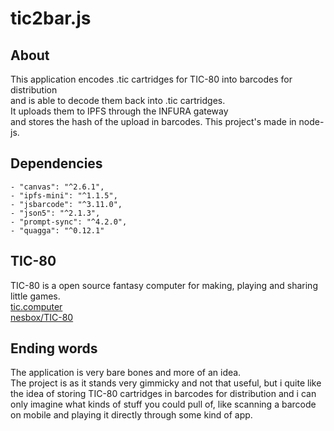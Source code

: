 # tic2bar.js

## About

This application encodes .tic cartridges for TIC-80 into barcodes for distribution  
and is able to decode them back into .tic cartridges.  
It uploads them to IPFS through the INFURA gateway  
and stores the hash of the upload in barcodes.
This project's made in node-js.

## Dependencies

    - "canvas": "^2.6.1",
    - "ipfs-mini": "^1.1.5",
    - "jsbarcode": "^3.11.0",
    - "json5": "^2.1.3",
    - "prompt-sync": "^4.2.0",
    - "quagga": "^0.12.1"

## TIC-80

TIC-80 is a open source fantasy computer for making, playing and sharing little games.  
[tic.computer](https://tic.computer/)  
[nesbox/TIC-80](https://github.com/nesbox/TIC-80)  

## Ending words

The application is very bare bones and more of an idea.  
The project is as it stands very gimmicky and not that useful,
but i quite like the idea of storing TIC-80 cartridges in barcodes
for distribution and i can only imagine what kinds of stuff you could pull of,
like scanning a barcode on mobile and playing it directly through some kind of app.
